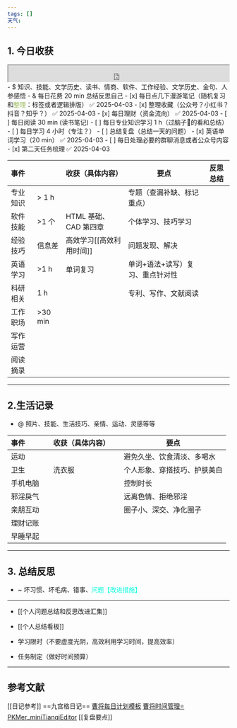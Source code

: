 ```yaml
---
tags: []
天气:
---
```


## 1. 今日收获

<div style=" width: 100%;  height:40;overflow: hidden; "><iframe src="https://widget.pkmer.cn/free/miniTianqi?user=a2e5899e-975e-4457-afd4-ec3ff7dcbc90&select-theme=ta&theme=%E6%A0%B7%E5%BC%8F4&input-text=&theme-color=%2350F9FFFF&select-icon=durian" allow="fullscreen" style=" height: 100%; width: 100%;"></iframe></div>
- $ 知识、技能、文学历史、读书、情商、软件、工作经验、文学历史、金句、人参感悟
- & 每日花费 20 min 总结反思自己 
- [x] 每日点几下漫游笔记（随机复习和<font color="#9bbb59">整理</font>：标签或者逻辑排版） ✅ 2025-04-03
- [x] 整理收藏（公众号？小红书？抖音？知乎？） ✅ 2025-04-03
- [x] 每日理财（资金流向） ✅ 2025-04-03
- [ ] 每日阅读 30 min (读书笔记)
- [ ] 每日专业知识学习 1 h（过脑子🧠的看和总结）
- [ ] 每日学习 4 小时（专注？）
- [ ] 总结复盘（总结一天的问题）
- [x] 英语单词学习（20 min） ✅ 2025-04-03
- [ ] 每日处理必要的群聊消息或者公众号内容 
- [x] 第二天任务梳理 ✅ 2025-04-03

| 事件   |          | 收获（具体内容）        | 要点                | 反思总结 |
| :--- | -------- | :-------------- | ----------------- | ---- |
| 专业知识 | \> 1 h   |                 | 专题（查漏补缺、标记重点）     |      |
| 软件技能 | \>1 个    | HTML 基础、CAD 第四章 | 个体学习、技巧学习         |      |
| 经验技巧 | 信息差      | 高效学习[[高效利用时间]]  | 问题发现、解决           |      |
| 英语学习 | \>1 h    | 单词复习            | 单词+语法+读写）复习、重点针对性 |      |
| 科研相关 | 1 h      |                 | 专利、写作、文献阅读        |      |
| 工作职场 | \>30 min |                 |                   |      |
| 写作运营 |          |                 |                   |      |
| 阅读摘录 |          |                 |                   |      |

---
## 2.生活记录
- @  照片、技能、生活技巧、亲情、运动、灵感等等

| 事件   |     | 收获（具体内容） |     | 要点             |
| :--- | --- | :------- | --- | -------------- |
| 运动   |     |          |     | 避免久坐、饮食清淡、多喝水  |
| 卫生   |     | 洗衣服      |     | 个人形象、穿搭技巧、护肤美白 |
| 手机电脑 |     |          |     | 控制时长           |
| 邪淫戾气 |     |          |     | 远离色情、拒绝邪淫      |
| 亲朋互动 |     |          |     | 圈子小、深交、净化圈子    |
| 理财记账 |     |          |     |                |
| 早睡早起 |     |          |     |                |

---
## 3. 总结反思
- ~ 坏习惯、坏毛病、错事、<font color="#00ffdc">问题【改进措施】</font>
---
- [[个人问题总结和反思改进汇集]]
- [[个人总结看板]]

- 学习限时（不要虚度光阴，高效利用学习时间，提高效率）
- 任务制定（做好时间预算）

---
## 参考文献

[[日记参考]] ==九宫格日记==
[曹将每日计划模板](https://mp.weixin.qq.com/s/8LYri0lvPV5Y8snHqvpJ5g)
[曹将时间管理⭐](https://mp.weixin.qq.com/s/Z8l7B5iOoCGtjP_KvMjMxA)
[PKMer_miniTianqiEditor](https://pkmer.cn/products/widget/miniTianqiEditor/)
[[复盘要点]]





